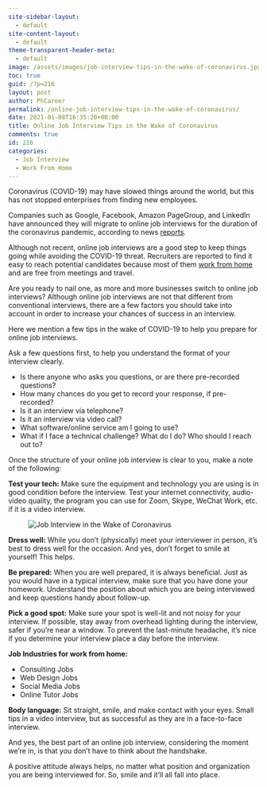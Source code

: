```yaml
---
site-sidebar-layout:
  - default
site-content-layout:
  - default
theme-transparent-header-meta:
  - default
image: /assets/images/job-interview-tips-in-the-wake-of-coronavirus.jpg
toc: true
guid: /?p=216
layout: post
author: PhCareer
permalink: /online-job-interview-tips-in-the-wake-of-coronavirus/
date: 2021-01-08T16:35:20+00:00
title: Online Job Interview Tips in the Wake of Coronavirus
comments: true
id: 216
categories:
  - Job Interview
  - Work From Home
---
```

Coronavirus (COVID-19) may have slowed things around the world, but this has not stopped enterprises from finding new employees.

Companies such as Google, Facebook, Amazon PageGroup, and LinkedIn have announced they will migrate to online job interviews for the duration of the coronavirus pandemic, according to news [reports](https://www.theverge.com/2020/3/5/21166528/linkedin-coronavirus-job-interviews-virtual-bluejeans-travel-limit).

Although not recent, online job interviews are a good step to keep things going while avoiding the COVID-19 threat. Recruiters are reported to find it easy to reach potential candidates because most of them [work from home](/category/work-from-home/) and are free from meetings and travel.

Are you ready to nail one, as more and more businesses switch to online job interviews? Although online job interviews are not that different from conventional interviews, there are a few factors you should take into account in order to increase your chances of success in an interview.

Here we mention a few tips in the wake of COVID-19 to help you prepare for online job interviews.

Ask a few questions first, to help you understand the format of your interview clearly.

  * Is there anyone who asks you questions, or are there pre-recorded questions?
  * How many chances do you get to record your response, if pre-recorded?
  * Is it an interview via telephone?
  * Is it an interview via video call?
  * What software/online service am I going to use?
  * What if I face a technical challenge? What do I do? Who should I reach out to?

Once the structure of your online job interview is clear to you, make a note of the following:

**Test your tech:** Make sure the equipment and technology you are using is in good condition before the interview. Test your internet connectivity, audio-video quality, the program you can use for Zoom, Skype, WeChat Work, etc. if it is a video interview.


<figure class="wp-block-image size-large">

<img loading="lazy" width="1024" height="419" src="/wp-content/uploads/2021/01/Blog-Tipsvideointerview-A-final-1024x419.jpeg" alt="Job Interview in the Wake of Coronavirus" class="wp-image-217" srcset="/wp-content/uploads/2021/01/Blog-Tipsvideointerview-A-final-1024x419.jpeg 1024w, /wp-content/uploads/2021/01/Blog-Tipsvideointerview-A-final-300x123.jpeg 300w, /wp-content/uploads/2021/01/Blog-Tipsvideointerview-A-final-768x314.jpeg 768w, /wp-content/uploads/2021/01/Blog-Tipsvideointerview-A-final-1536x628.jpeg 1536w, /wp-content/uploads/2021/01/Blog-Tipsvideointerview-A-final-2048x838.jpeg 2048w" sizes="(max-width: 1024px) 100vw, 1024px" /> </figure> 

**Dress well:** While you don&#8217;t (physically) meet your interviewer in person, it&#8217;s best to dress well for the occasion. And yes, don&#8217;t forget to smile at yourself! This helps.

**Be prepared:** When you are well prepared, it is always beneficial. Just as you would have in a typical interview, make sure that you have done your homework. Understand the position about which you are being interviewed and keep questions handy about follow-up.

**Pick a good spot:** Make sure your spot is well-lit and not noisy for your interview. If possible, stay away from overhead lighting during the interview, safer if you&#8217;re near a window. To prevent the last-minute headache, it&#8217;s nice if you determine your interview place a day before the interview.

**Job Industries for work from home:**

  * Consulting Jobs
  * Web Design Jobs 
  * Social Media Jobs 
  * Online Tutor Jobs 

**Body language:** Sit straight, smile, and make contact with your eyes. Small tips in a video interview, but as successful as they are in a face-to-face interview.

And yes, the best part of an online job interview, considering the moment we&#8217;re in, is that you don&#8217;t have to think about the handshake.

A positive attitude always helps, no matter what position and organization you are being interviewed for. So, smile and it&#8217;ll all fall into place.
